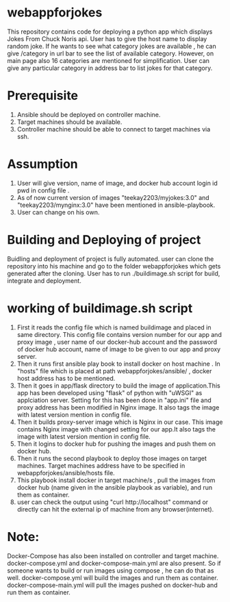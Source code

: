 # webappforjokes
This repository contains code for deploying a python app which displays Jokes From Chuck Noris api. User has to give the host name to display random joke. If he wants to see what category jokes are available , he can give /category in url bar to see the list of available category. However, on main page also 16 categories are mentioned for simplification. User can give any particular category in address bar to list jokes for that category.

# Prerequisite
1. Ansible should be deployed on controller machine.
2. Target machines should be available. 
3. Controller machine should be able to connect to target machines via ssh.

# Assumption
1. User will give version, name of image, and docker hub account login id pwd in config file .
2. As of now current version of images "teekay2203/myjokes:3.0" and "teekay2203/mynginx:3.0" have been mentioned in ansible-playbook.
3. User can change on his own.

# Building and Deploying of project

Buidling and deployment of project is fully automated. user can clone the repository into his machine and go to the folder webappforjokes which gets generated after the cloning.
User has to run ./buildimage.sh script for build, integrate and deployment. 

# working of buildimage.sh script
1. First it reads the config file which is named buildimage and placed in same directory. This config file contains version number for our app and proxy image , user name of our docker-hub account and the password of docker hub account, name of image to be given to our app and proxy server.
2. Then it runs first ansible play book to install docker on host machine . In "hosts" file which is placed at path webappforjokes/ansible/ , docker host address has to be mentioned.
3. Then it goes in app/flask directory to build the image of application.This app has been developed using "flask" of python with "uWSGI" as applciation server. Setting for this has been done in "app.ini" file and proxy address has been modified in Nginx image. It also tags the image with latest version mention in config file.
3. Then it builds proxy-server image which is Nginx in our case. This image contains Nginx image with changed setting for our app.It also tags the image with latest version mention in config file.
4. Then it logins to docker hub for pushing the images and push them on docker hub.
5. Then it runs the second playbook to deploy those images on target machines. Target machines address have to be specified in webappforjokes/ansible/hosts file.
6. This playbook install docker in target machine/s , pull the images from docker hub (name given in the ansible playbook as variable), and run them as container.
7. user can check the output using "curl http://localhost" command or directly can hit the external ip of machine from any browser(internet).

# Note:
Docker-Compose has also been installed on controller and target machine.
docker-compose.yml and docker-compose-main.yml are also present. So if someone wants to build or run images using compose , he can do that as well.
docker-compose.yml will build the images and run them as container.
docker-compose-main.yml will pull the images pushed on docker-hub and run them as container.
